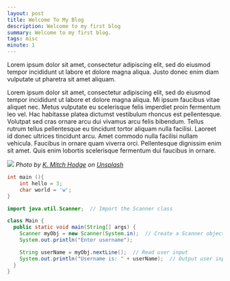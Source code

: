 ```yaml
---
layout: post
title: Welcome To My Blog
description: Welcome to my first blog
summary: Welcome to my first blog.
tags: misc
minute: 1
---
```


Lorem ipsum dolor sit amet, consectetur adipiscing elit, sed do eiusmod tempor incididunt ut labore et dolore magna aliqua. Justo donec enim diam vulputate ut pharetra sit amet aliquam.

Lorem ipsum dolor sit amet, consectetur adipiscing elit, sed do eiusmod tempor incididunt ut labore et dolore magna aliqua. Mi ipsum faucibus vitae aliquet nec. Metus vulputate eu scelerisque felis imperdiet proin fermentum leo vel. Hac habitasse platea dictumst vestibulum rhoncus est pellentesque. Volutpat sed cras ornare arcu dui vivamus arcu felis bibendum. Tellus rutrum tellus pellentesque eu tincidunt tortor aliquam nulla facilisi. Laoreet id donec ultrices tincidunt arcu. Amet commodo nulla facilisi nullam vehicula. Faucibus in ornare quam viverra orci. Pellentesque dignissim enim sit amet. Quis enim lobortis scelerisque fermentum dui faucibus in ornare.

![](https://images.unsplash.com/photo-1573481193569-c00872fb99fb?ixlib=rb-1.2.1&q=80&fm=jpg&crop=entropy&cs=tinysrgb&dl=k-mitch-hodge-yTVqCMI2yPY-unsplash.jpg&w=2400)
*Photo by <a href="https://unsplash.com/@kmitchhodge?utm_source=unsplash&utm_medium=referral&utm_content=creditCopyText">K. Mitch Hodge</a> on <a href="https://unsplash.com/collections/8725460/sky?utm_source=unsplash&utm_medium=referral&utm_content=creditCopyText">Unsplash</a>*

```c
int main (){
	int hello = 3;
	char world = 'w';
}
```

```java
import java.util.Scanner;  // Import the Scanner class

class Main {
  public static void main(String[] args) {
    Scanner myObj = new Scanner(System.in);  // Create a Scanner object
    System.out.println("Enter username");

    String userName = myObj.nextLine();  // Read user input
    System.out.println("Username is: " + userName);  // Output user input
  }
}
```

